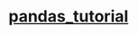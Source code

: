 # [pandas_tutorial](https://nbviewer.jupyter.org/github/shujunge/pandas_tutorial/blob/master/pandas_cookbook.ipynb)